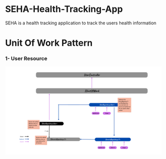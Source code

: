# SEHA-Health-Tracking-App
SEHA is a health tracking application to track the users health information 
   
# Unit Of Work Pattern

### 1- User Resource
![](UOW-USER.png)